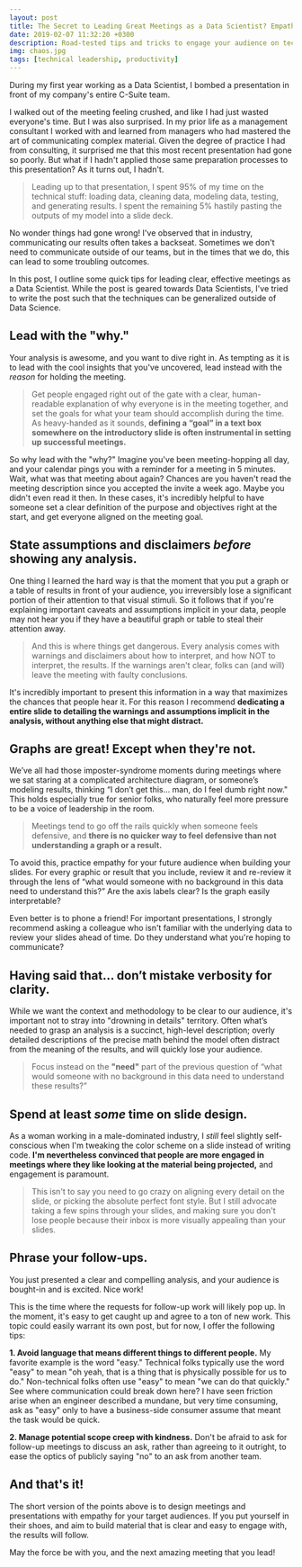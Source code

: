 ```yaml
---
layout: post
title: The Secret to Leading Great Meetings as a Data Scientist? Empathy.
date: 2019-02-07 11:32:20 +0300
description: Road-tested tips and tricks to engage your audience on technical topics
img: chaos.jpg
tags: [technical leadership, productivity]
---
```

During my first year working as a Data Scientist, I bombed a presentation in front of my company's entire C-Suite team.

I walked out of the meeting feeling crushed, and like I had just wasted everyone's time. But I was also surprised.
In my prior life as a management consultant I worked with and learned from managers who had mastered the art of
communicating complex material. Given the degree of practice I had from consulting, it surprised me that this most
recent presentation had gone so poorly. But what if I hadn't applied those same preparation processes to
this presentation? As it turns out, I hadn't.

>Leading up to that presentation, I spent 95% of my time on the technical stuff: loading data,
cleaning data, modeling data, testing, and generating results. I spent the remaining 5% hastily pasting
the outputs of my model into a slide deck.

No wonder things had gone wrong! I've observed that in industry, communicating our results often takes a backseat.
Sometimes we don't need to communicate outside of our teams, but in the times that we do, this can lead to some
troubling outcomes.

In this post, I outline some quick tips for leading clear, effective meetings as a Data Scientist. While the post is
geared towards Data Scientists, I've tried to write the post such that the techniques can be generalized outside of
Data Science.


## Lead with the "why."
Your analysis is awesome, and you want to dive right in. As tempting as it is to lead with the cool insights that
you've uncovered, lead instead with the *reason* for holding the meeting.

>Get people engaged right out of the gate with a clear, human-readable explanation of why everyone is in the meeting
together, and set the goals for what your team should accomplish during the time. As heavy-handed as it sounds,
**defining a “goal” in a text box somewhere on the introductory slide is often instrumental in setting up successful
meetings.**

So why lead with the "why?" Imagine you've been meeting-hopping all day, and your calendar pings you with a
reminder for a meeting in 5 minutes. Wait, what was that meeting about again? Chances are you haven't read the
meeting description since you accepted the invite a week ago. Maybe you didn't even read it then. In these cases,
it's incredibly helpful to have someone set a clear definition of the purpose and objectives right at the start, and get
everyone aligned on the meeting goal.


## State assumptions and disclaimers *before* showing any analysis.
One thing I learned the hard way is that the moment that you put a graph or a table of results in front of your
audience, you irreversibly lose a significant portion of their attention to that visual stimuli. So it follows
that if you're explaining important caveats and assumptions implicit in your data, people may not hear
you if they have a beautiful graph or table to steal their attention away.

>And this is where things get dangerous. Every analysis comes with warnings and disclaimers about how to interpret,
and how NOT to interpret, the results. If the warnings aren't clear, folks can (and will) leave the meeting with
faulty conclusions.

It's incredibly important to present this information in a way that maximizes the chances that people hear it. For this
reason I recommend **dedicating a entire slide to detailing the warnings and assumptions implicit in the analysis,
without anything else that might distract.**


## Graphs are great! Except when they're not.
We’ve all had those imposter-syndrome moments during meetings where we sat
staring at a complicated architecture diagram, or someone’s modeling results, thinking “I don’t get this… man, do I
feel dumb right now." This holds especially true for senior folks, who naturally feel more
pressure to be a voice of leadership in the room.

>Meetings tend to go off the rails quickly when someone feels defensive, and **there is no quicker way to feel defensive
than not understanding a graph or a result.**

To avoid this, practice empathy for your future audience when building your slides. For every graphic or result that you
include, review it and re-review it through the lens of “what would someone with no background in this data need to
understand this?” Are the axis labels clear? Is the graph easily interpretable?

Even better is to phone a friend! For important presentations, I strongly recommend asking a colleague who isn't
familiar with the underlying data to review your slides ahead of time. Do they understand what you're hoping to
communicate?


## Having said that... don’t mistake verbosity for clarity.
While we want the context and methodology to be clear to our audience, it's important not to stray into
"drowning in details" territory. Often what’s needed to grasp an analysis is a succinct, high-level description;
overly detailed descriptions of the precise math behind the model often distract from the meaning of the results,
and will quickly lose your audience.

>Focus instead on the **"need"** part of the previous question of
“what would someone with no background in this data need to understand these results?”


## Spend at least *some* time on slide design.
As a woman working in a male-dominated industry, I *still* feel slightly self-conscious when I'm tweaking the color
scheme on a slide instead of writing code. **I'm nevertheless convinced that people are more engaged in meetings
where they like looking at the material being projected,** and engagement is paramount.

>This isn't to say you need to go crazy on aligning every detail on the slide, or picking the absolute perfect font
style. But I still advocate taking a few spins through your slides, and making sure you don't lose people because
their inbox is more visually appealing than your slides.


## Phrase your follow-ups.
You just presented a clear and compelling analysis, and your audience is bought-in and is excited. Nice work!

This is the time where the requests for follow-up work will likely pop up. In the moment, it's easy to get caught up
and agree to a ton of new work. This topic could easily warrant its own post, but for now, I offer the following tips:

**1. Avoid language that means different things to different people.**
My favorite example is the word "easy." Technical folks typically use the word "easy" to mean "oh yeah, that is a thing
that is physically possible for us to do." Non-technical folks often use "easy" to mean "we can do that quickly." See
where communication could break down here? I have seen friction arise when an engineer described a mundane, but very
time consuming, ask as "easy" only to have a business-side consumer assume that meant the task would be quick.

**2. Manage potential scope creep with kindness.**
Don't be afraid to ask for follow-up meetings to discuss an ask, rather than agreeing to it outright, to ease the optics
of publicly saying "no" to an ask from another team.


## And that's it!
The short version of the points above is to design meetings and presentations with empathy for your target audiences.
If you put yourself in their shoes, and aim to build material that is clear and easy to engage with, the results
will follow.

May the force be with you, and the next amazing meeting that you lead!
